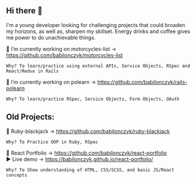 ##  Hi there 👋

I'm a young developer looking for challenging projects that could broaden my horizons, as well as, sharpen my skillset. Energy drinks and coffee gives me power to do unachievable things.

🔭 I’m currently working on motorcycles-list -> https://github.com/babilonczyk/motorcycles-list

    Why? To learn/practice using external APIs, Service Objects, RSpec and React/Redux in Rails

🔭 I’m currently working on polearn -> https://github.com/babilonczyk/rails-polearn

    Why? To learn/practice RSpec, Service Objects, Form Objects, OAuth

## Old Projects:

🚀 Ruby-blackjack -> https://github.com/babilonczyk/ruby-blackjack

    Why? To Practice OOP in Ruby, RSpec
    
🚀 React Portfolio -> https://github.com/babilonczyk/react-portfolio   
▶️ Live demo -> https://babilonczyk.github.io/react-portfolio/

    Why? To Show understanding of HTML, CSS/SCSS, and basic JS/React concepts
